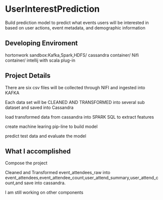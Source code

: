 # UserInterestPrediction

Build prediction model to predict what events users will be interested in based on user actions, event metadata, and demographic information

## Developing Enviroment

  hortonwork sandbox:Kafka,Spark,HDFS/
  cassandra container/
  Nifi container/
  intellij with scala plug-in
  
## Project Details

There are six csv files will be collected through NIFI and ingested into KAFKA

Each data set will be CLEANED AND TRANSFORMED into several sub dataset and saved into Cassandra

load transformed data from cassandra into SPARK SQL to extract features

create machine learing pip-line to build model

predict test data and evaluate the model

## What I accomplished 

Compose the project

Cleaned and Transformed event_attendees_raw into 
event_attendees,event_attendee_count,user_attend_summary,user_attend_count,and save into cassandra.

I am still working on other components

    
